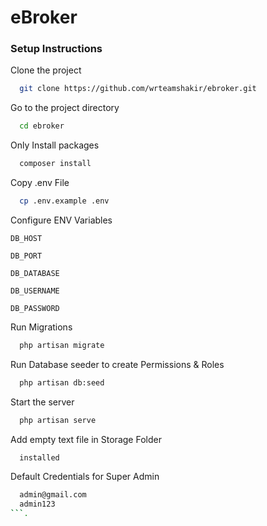 # eBroker

[//]: # (## Screenshots)

[//]: # (![App Screenshot]&#40;https://via.placeholder.com/468x300?text=App+Screenshot+Here&#41;)

### Setup Instructions

Clone the project

```bash
  git clone https://github.com/wrteamshakir/ebroker.git
```

Go to the project directory

```bash
  cd ebroker
```

Only Install packages

```bash
  composer install
```

Copy .env File

```bash
  cp .env.example .env
```

Configure ENV Variables

`DB_HOST`

`DB_PORT`

`DB_DATABASE`

`DB_USERNAME`

`DB_PASSWORD`

Run Migrations

```bash
  php artisan migrate
```

Run Database seeder to create Permissions & Roles

```bash
  php artisan db:seed
```

Start the server

```bash
  php artisan serve
```


Add empty text file in Storage Folder

```bash
  installed
```

Default Credentials for Super Admin

```bash
  admin@gmail.com
  admin123
```.
